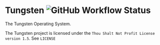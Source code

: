 # Tungsten ![GitHub Workflow Status](https://img.shields.io/github/actions/workflow/status/Tungsten-OS/Tungsten/main.yml?branch=master&logo=github&style=for-the-badge)

The Tungsten Operating System.

The Tungsten project is licensed under the `Thou Shalt Not Profit License version 1.5`. See `LICENSE`
